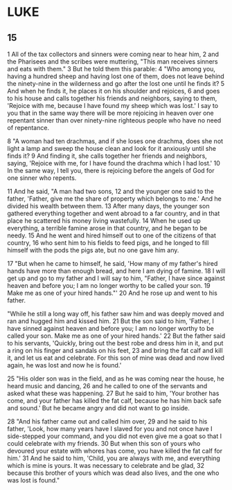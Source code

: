 # LUKE

## 15

1 All of the tax collectors and sinners were coming near to hear him, 2 and the Pharisees and the scribes were muttering, "This man receives sinners and eats with them." 3 But he told them this parable: 4 "Who among you, having a hundred sheep and having lost one of them, does not leave behind the ninety-nine in the wilderness and go after the lost one until he finds it? 5 And when he finds it, he places it on his shoulder and rejoices, 6 and goes to his house and calls together his friends and neighbors, saying to them, 'Rejoice with me, because I have found my sheep which was lost.' I say to you that in the same way there will be more rejoicing in heaven over one repentant sinner than over ninety-nine righteous people who have no need of repentance. 

8 "A woman had ten drachmas, and if she loses one drachma, does she not light a lamp and sweep the house clean and look for it anxiously until she finds it? 9 And finding it, she calls together her friends and neighbors, saying, 'Rejoice with me, for I have found the drachma which I had lost.' 10 In the same way, I tell you, there is rejoicing before the angels of God for one sinner who repents.

11 And he said, "A man had two sons, 12 and the younger one said to the father, 'Father, give me the share of property which belongs to me.' And he divided his wealth between them. 13 After many days, the younger son gathered everything together and went abroad to a far country, and in that place he scattered his money living wastefully. 14 When he used up everything, a terrible famine arose in that country, and he began to be needy. 15 And he went and hired himself out to one of the citizens of that country, 16 who sent him to his fields to feed pigs, and he longed to fill himself with the pods the pigs ate, but no one gave him any. 

17 "But when he came to himself, he said, 'How many of my father's hired hands have more than enough bread, and here I am dying of famine. 18 I will get up and go to my father and I will say to him, "Father, I have since against heaven and before you; I am no longer worthy to be called your son. 19 Make me as one of your hired hands."' 20 And he rose up and went to his father. 

"While he still a long way off, his father saw him and was deeply moved and ran and hugged him and kissed him. 21 But the son said to him, 'Father, I have sinned against heaven and before you; I am no longer worthy to be called your son. Make me as one of your hired hands.' 22 But the father said to his servants, 'Quickly, bring out the best robe and dress him in it, and put a ring on his finger and sandals on his feet, 23 and bring the fat calf and kill it, and let us eat and celebrate. For this son of mine was dead and now lived again, he was lost and now he is found.'

25 "His older son was in the field, and as he was coming near the house, he heard music and dancing, 26 and he called to one of the servants and asked what these was happening. 27 But he said to him, 'Your brother has come, and your father has killed the fat calf, because he has him back safe and sound.' But he became angry and did not want to go inside.

28 "And his father came out and called him over, 29 and he said to his father, 'Look, how many years have I slaved for you and not once have I side-stepped your command, and you did not even give me a goat so that I could celebrate with my friends. 30 But when this son of yours who devoured your estate with whores has come, you have killed the fat calf for him.' 31 And he said to him, 'Child, you are always with me, and everything which is mine is yours. It was necessary to celebrate and be glad, 32 because this brother of yours which was dead also lives, and the one who was lost is found."